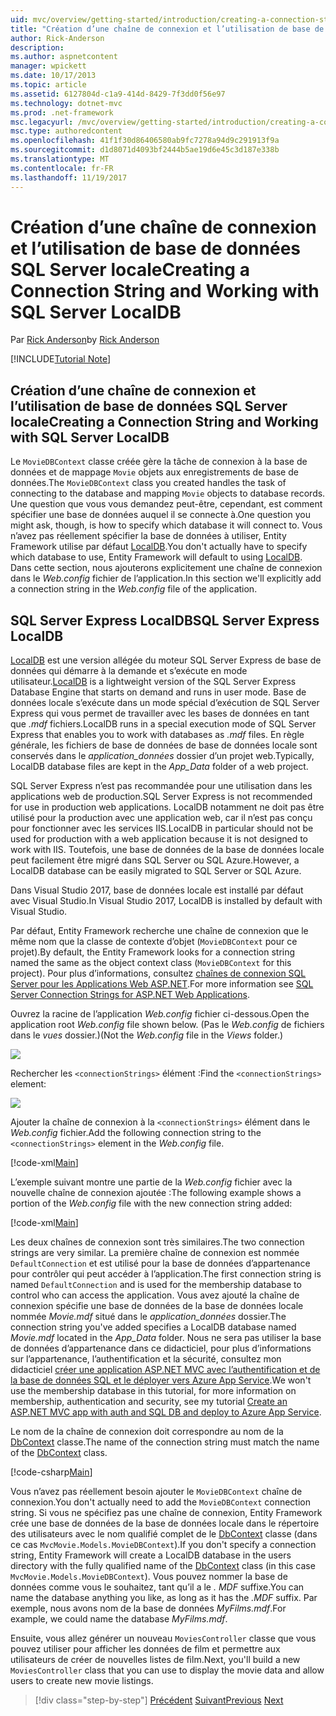 ```yaml
---
uid: mvc/overview/getting-started/introduction/creating-a-connection-string
title: "Création d’une chaîne de connexion et l’utilisation de base de données SQL Server locale | Documents Microsoft"
author: Rick-Anderson
description: 
ms.author: aspnetcontent
manager: wpickett
ms.date: 10/17/2013
ms.topic: article
ms.assetid: 6127804d-c1a9-414d-8429-7f3dd0f56e97
ms.technology: dotnet-mvc
ms.prod: .net-framework
msc.legacyurl: /mvc/overview/getting-started/introduction/creating-a-connection-string
msc.type: authoredcontent
ms.openlocfilehash: 41f1f30d86406580ab9fc7278a94d9c291913f9a
ms.sourcegitcommit: d1d8071d4093bf2444b5ae19d6e45c3d187e338b
ms.translationtype: MT
ms.contentlocale: fr-FR
ms.lasthandoff: 11/19/2017
---
```

<a name="creating-a-connection-string-and-working-with-sql-server-localdb"></a><span data-ttu-id="1a77f-102">Création d’une chaîne de connexion et l’utilisation de base de données SQL Server locale</span><span class="sxs-lookup"><span data-stu-id="1a77f-102">Creating a Connection String and Working with SQL Server LocalDB</span></span>
====================
<span data-ttu-id="1a77f-103">Par [Rick Anderson](https://github.com/Rick-Anderson)</span><span class="sxs-lookup"><span data-stu-id="1a77f-103">by [Rick Anderson](https://github.com/Rick-Anderson)</span></span>

[!INCLUDE[Tutorial Note](sample/code-location.md)]

## <a name="creating-a-connection-string-and-working-with-sql-server-localdb"></a><span data-ttu-id="1a77f-104">Création d’une chaîne de connexion et l’utilisation de base de données SQL Server locale</span><span class="sxs-lookup"><span data-stu-id="1a77f-104">Creating a Connection String and Working with SQL Server LocalDB</span></span>

<span data-ttu-id="1a77f-105">Le `MovieDBContext` classe créée gère la tâche de connexion à la base de données et de mappage `Movie` objets aux enregistrements de base de données.</span><span class="sxs-lookup"><span data-stu-id="1a77f-105">The `MovieDBContext` class you created handles the task of connecting to the database and mapping `Movie` objects to database records.</span></span> <span data-ttu-id="1a77f-106">Une question que vous vous demandez peut-être, cependant, est comment spécifier une base de données auquel il se connecte à.</span><span class="sxs-lookup"><span data-stu-id="1a77f-106">One question you might ask, though, is how to specify which database it will connect to.</span></span> <span data-ttu-id="1a77f-107">Vous n’avez pas réellement spécifier la base de données à utiliser, Entity Framework utilise par défaut [LocalDB](https://docs.microsoft.com/sql/database-engine/configure-windows/sql-server-2016-express-localdb).</span><span class="sxs-lookup"><span data-stu-id="1a77f-107">You don't actually have to specify which database to use, Entity Framework will default to using [LocalDB](https://docs.microsoft.com/sql/database-engine/configure-windows/sql-server-2016-express-localdb).</span></span> <span data-ttu-id="1a77f-108">Dans cette section, nous ajouterons explicitement une chaîne de connexion dans le *Web.config* fichier de l’application.</span><span class="sxs-lookup"><span data-stu-id="1a77f-108">In this section we'll explicitly add a connection string in the *Web.config* file of the application.</span></span>

## <a name="sql-server-express-localdb"></a><span data-ttu-id="1a77f-109">SQL Server Express LocalDB</span><span class="sxs-lookup"><span data-stu-id="1a77f-109">SQL Server Express LocalDB</span></span>

<span data-ttu-id="1a77f-110">[LocalDB](https://docs.microsoft.com/sql/database-engine/configure-windows/sql-server-2016-express-localdb) est une version allégée du moteur SQL Server Express de base de données qui démarre à la demande et s’exécute en mode utilisateur.</span><span class="sxs-lookup"><span data-stu-id="1a77f-110">[LocalDB](https://docs.microsoft.com/sql/database-engine/configure-windows/sql-server-2016-express-localdb) is a lightweight version of the SQL Server Express Database Engine that starts on demand and runs in user mode.</span></span> <span data-ttu-id="1a77f-111">Base de données locale s’exécute dans un mode spécial d’exécution de SQL Server Express qui vous permet de travailler avec les bases de données en tant que *.mdf* fichiers.</span><span class="sxs-lookup"><span data-stu-id="1a77f-111">LocalDB runs in a special execution mode of SQL Server Express that enables you to work with databases as *.mdf* files.</span></span> <span data-ttu-id="1a77f-112">En règle générale, les fichiers de base de données de base de données locale sont conservés dans le *application\_données* dossier d’un projet web.</span><span class="sxs-lookup"><span data-stu-id="1a77f-112">Typically, LocalDB database files are kept in the *App\_Data* folder of a web project.</span></span>

<span data-ttu-id="1a77f-113">SQL Server Express n’est pas recommandée pour une utilisation dans les applications web de production.</span><span class="sxs-lookup"><span data-stu-id="1a77f-113">SQL Server Express is not recommended for use in production web applications.</span></span> <span data-ttu-id="1a77f-114">LocalDB notamment ne doit pas être utilisé pour la production avec une application web, car il n’est pas conçu pour fonctionner avec les services IIS.</span><span class="sxs-lookup"><span data-stu-id="1a77f-114">LocalDB in particular should not be used for production with a web application because it is not designed to work with IIS.</span></span> <span data-ttu-id="1a77f-115">Toutefois, une base de données de la base de données locale peut facilement être migré dans SQL Server ou SQL Azure.</span><span class="sxs-lookup"><span data-stu-id="1a77f-115">However, a LocalDB database can be easily migrated to SQL Server or SQL Azure.</span></span>

<span data-ttu-id="1a77f-116">Dans Visual Studio 2017, base de données locale est installé par défaut avec Visual Studio.</span><span class="sxs-lookup"><span data-stu-id="1a77f-116">In Visual Studio 2017, LocalDB is installed by default with Visual Studio.</span></span>

<span data-ttu-id="1a77f-117">Par défaut, Entity Framework recherche une chaîne de connexion que le même nom que la classe de contexte d’objet (`MovieDBContext` pour ce projet).</span><span class="sxs-lookup"><span data-stu-id="1a77f-117">By default, the Entity Framework looks for a connection string named the same as the object context class (`MovieDBContext` for this project).</span></span> <span data-ttu-id="1a77f-118">Pour plus d’informations, consultez [chaînes de connexion SQL Server pour les Applications Web ASP.NET](https://msdn.microsoft.com/en-us/library/jj653752.aspx).</span><span class="sxs-lookup"><span data-stu-id="1a77f-118">For more information see [SQL Server Connection Strings for ASP.NET Web Applications](https://msdn.microsoft.com/en-us/library/jj653752.aspx).</span></span>

<span data-ttu-id="1a77f-119">Ouvrez la racine de l’application *Web.config* fichier ci-dessous.</span><span class="sxs-lookup"><span data-stu-id="1a77f-119">Open the application root *Web.config* file shown below.</span></span> <span data-ttu-id="1a77f-120">(Pas le *Web.config* de fichiers dans le *vues* dossier.)</span><span class="sxs-lookup"><span data-stu-id="1a77f-120">(Not the *Web.config* file in the *Views* folder.)</span></span>

![](creating-a-connection-string/_static/image1.png)

<span data-ttu-id="1a77f-121">Rechercher les `<connectionStrings>` élément :</span><span class="sxs-lookup"><span data-stu-id="1a77f-121">Find the `<connectionStrings>` element:</span></span>

![](creating-a-connection-string/_static/image2.png)

<span data-ttu-id="1a77f-122">Ajouter la chaîne de connexion à la `<connectionStrings>` élément dans le *Web.config* fichier.</span><span class="sxs-lookup"><span data-stu-id="1a77f-122">Add the following connection string to the `<connectionStrings>` element in the *Web.config* file.</span></span>

[!code-xml[Main](creating-a-connection-string/samples/sample1.xml)]

<span data-ttu-id="1a77f-123">L’exemple suivant montre une partie de la *Web.config* fichier avec la nouvelle chaîne de connexion ajoutée :</span><span class="sxs-lookup"><span data-stu-id="1a77f-123">The following example shows a portion of the *Web.config* file with the new connection string added:</span></span>

[!code-xml[Main](creating-a-connection-string/samples/sample2.xml)]

<span data-ttu-id="1a77f-124">Les deux chaînes de connexion sont très similaires.</span><span class="sxs-lookup"><span data-stu-id="1a77f-124">The two connection strings are very similar.</span></span> <span data-ttu-id="1a77f-125">La première chaîne de connexion est nommée `DefaultConnection` et est utilisé pour la base de données d’appartenance pour contrôler qui peut accéder à l’application.</span><span class="sxs-lookup"><span data-stu-id="1a77f-125">The first connection string is named `DefaultConnection` and is used for the membership database to control who can access the application.</span></span> <span data-ttu-id="1a77f-126">Vous avez ajouté la chaîne de connexion spécifie une base de données de la base de données locale nommée *Movie.mdf* situé dans le *application\_données* dossier.</span><span class="sxs-lookup"><span data-stu-id="1a77f-126">The connection string you've added specifies a LocalDB database named *Movie.mdf* located in the *App\_Data* folder.</span></span> <span data-ttu-id="1a77f-127">Nous ne sera pas utiliser la base de données d’appartenance dans ce didacticiel, pour plus d’informations sur l’appartenance, l’authentification et la sécurité, consultez mon didacticiel [créer une application ASP.NET MVC avec l’authentification et de la base de données SQL et le déployer vers Azure App Service](https://docs.microsoft.com/aspnet/core/security/authorization/secure-data).</span><span class="sxs-lookup"><span data-stu-id="1a77f-127">We won't use the membership database in this tutorial, for more information on membership, authentication and security, see my tutorial [Create an ASP.NET MVC app with auth and SQL DB and deploy to Azure App Service](https://docs.microsoft.com/aspnet/core/security/authorization/secure-data).</span></span>

<span data-ttu-id="1a77f-128">Le nom de la chaîne de connexion doit correspondre au nom de la [DbContext](https://msdn.microsoft.com/en-us/library/system.data.entity.dbcontext(v=vs.103).aspx) classe.</span><span class="sxs-lookup"><span data-stu-id="1a77f-128">The name of the connection string must match the name of the [DbContext](https://msdn.microsoft.com/en-us/library/system.data.entity.dbcontext(v=vs.103).aspx) class.</span></span>

[!code-csharp[Main](creating-a-connection-string/samples/sample3.cs?highlight=15)]

<span data-ttu-id="1a77f-129">Vous n’avez pas réellement besoin ajouter le `MovieDBContext` chaîne de connexion.</span><span class="sxs-lookup"><span data-stu-id="1a77f-129">You don't actually need to add the `MovieDBContext` connection string.</span></span> <span data-ttu-id="1a77f-130">Si vous ne spécifiez pas une chaîne de connexion, Entity Framework crée une base de données de la base de données locale dans le répertoire des utilisateurs avec le nom qualifié complet de le [DbContext](https://msdn.microsoft.com/en-us/library/system.data.entity.dbcontext(v=vs.103).aspx) classe (dans ce cas `MvcMovie.Models.MovieDBContext`).</span><span class="sxs-lookup"><span data-stu-id="1a77f-130">If you don't specify a connection string, Entity Framework will create a LocalDB database in the users directory with the fully qualified name of the [DbContext](https://msdn.microsoft.com/en-us/library/system.data.entity.dbcontext(v=vs.103).aspx) class (in this case `MvcMovie.Models.MovieDBContext`).</span></span> <span data-ttu-id="1a77f-131">Vous pouvez nommer la base de données comme vous le souhaitez, tant qu’il a le *. MDF* suffixe.</span><span class="sxs-lookup"><span data-stu-id="1a77f-131">You can name the database anything you like, as long as it has the *.MDF* suffix.</span></span> <span data-ttu-id="1a77f-132">Par exemple, nous avons nom de la base de données *MyFilms.mdf*.</span><span class="sxs-lookup"><span data-stu-id="1a77f-132">For example, we could name the database *MyFilms.mdf*.</span></span>

<span data-ttu-id="1a77f-133">Ensuite, vous allez générer un nouveau `MoviesController` classe que vous pouvez utiliser pour afficher les données de film et permettre aux utilisateurs de créer de nouvelles listes de film.</span><span class="sxs-lookup"><span data-stu-id="1a77f-133">Next, you'll build a new `MoviesController` class that you can use to display the movie data and allow users to create new movie listings.</span></span>

>[!div class="step-by-step"]
<span data-ttu-id="1a77f-134">[Précédent](adding-a-model.md)
[Suivant](accessing-your-models-data-from-a-controller.md)</span><span class="sxs-lookup"><span data-stu-id="1a77f-134">[Previous](adding-a-model.md)
[Next](accessing-your-models-data-from-a-controller.md)</span></span>
